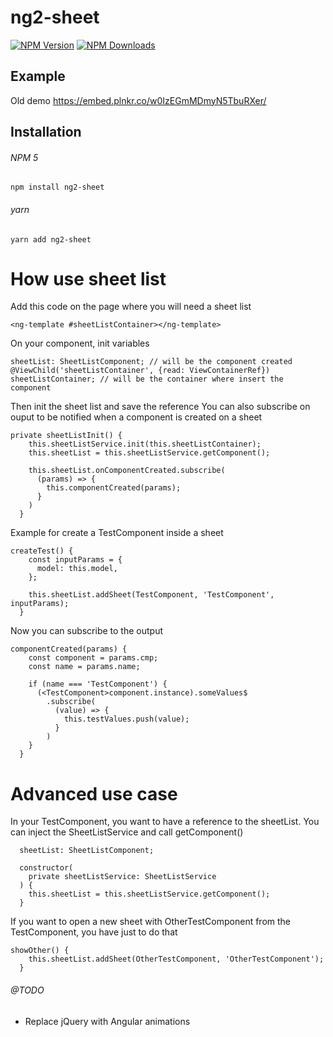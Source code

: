 # ng2-sheet

[![NPM Version](https://img.shields.io/npm/v/ng2-sheet.svg)](https://www.npmjs.com/package/ng2-sheet)
[![NPM Downloads](https://img.shields.io/npm/dt/ng2-sheet.svg)](https://www.npmjs.com/package/ng2-sheet)

## Example

Old demo https://embed.plnkr.co/w0IzEGmMDmyN5TbuRXer/

## Installation

###### NPM 5
`npm install ng2-sheet`

###### yarn
`yarn add ng2-sheet`

How use sheet list
==================

Add this code on the page where you will need a sheet list 
```
<ng-template #sheetListContainer></ng-template>
```

On your component, init variables
```
sheetList: SheetListComponent; // will be the component created
@ViewChild('sheetListContainer', {read: ViewContainerRef}) sheetListContainer; // will be the container where insert the component
```

Then init the sheet list and save the reference
You can also subscribe on ouput to be notified when a component is created on a sheet
```
private sheetListInit() {
    this.sheetListService.init(this.sheetListContainer);
    this.sheetList = this.sheetListService.getComponent();

    this.sheetList.onComponentCreated.subscribe(
      (params) => {
        this.componentCreated(params);
      }
    )
  }
```

Example for create a TestComponent inside a sheet

```
createTest() {
    const inputParams = {
      model: this.model,
    };

    this.sheetList.addSheet(TestComponent, 'TestComponent', inputParams);
  }
```

Now you can subscribe to the output

```
componentCreated(params) {
    const component = params.cmp;
    const name = params.name;

    if (name === 'TestComponent') {
      (<TestComponent>component.instance).someValues$
        .subscribe(
          (value) => {
            this.testValues.push(value);
          }
        )
    }
  }
```

Advanced use case
=================

In your TestComponent, you want to have a reference to the sheetList. You can inject the SheetListService 
and call getComponent()

```
  sheetList: SheetListComponent;

  constructor(
    private sheetListService: SheetListService
  ) {
    this.sheetList = this.sheetListService.getComponent();
  }
```

If you want to open a new sheet with OtherTestComponent from the TestComponent, you have just to do that

```
showOther() {
    this.sheetList.addSheet(OtherTestComponent, 'OtherTestComponent');
  }
```


###### @TODO

- Replace jQuery with Angular animations
